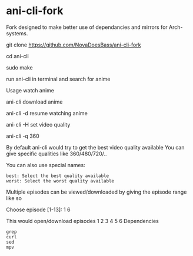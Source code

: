 # ani-cli-fork

Fork designed to make better use of dependancies and mirrors for Arch-systems. 

git clone https://github.com/NovaDoesBass/ani-cli-fork

cd ani-cli

sudo make

run ani-cli in terminal and search for anime 

Usage
watch anime

ani-cli <query>
download anime

ani-cli -d <query>
resume watching anime

ani-cli -H
set video quality

ani-cli -q 360

By default ani-cli would try to get the best video quality available
You can give specific qualities like 360/480/720/..

You can also use special names:

    best: Select the best quality available
    worst: Select the worst quality available

Multiple episodes can be viewed/downloaded by giving the episode range like so

Choose episode [1-13]: 1 6

This would open/download episodes 1 2 3 4 5 6
Dependencies

    grep
    curl
    sed
    mpv
